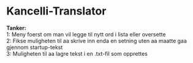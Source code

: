 # Kancelli-Translator


<b>Tanker:</b> \
1: Meny foerst om man vil legge til nytt ord i lista eller oversette \
2: Fikse muligheten til aa skrive inn enda en setning uten aa maatte gaa gjennom startup-tekst \
3: Muligheten til aa lagre tekst i en .txt-fil som opprettes
